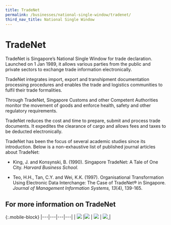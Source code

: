 ```yaml
---
title: TradeNet
permalink: /businesses/national-single-window/tradenet/
third_nav_title: National Single Window
---
```

# TradeNet

TradeNet is Singapore’s National Single Window for trade declaration. Launched on 1 Jan 1989, it allows various parties from the public and private sectors to exchange trade information electronically.

TradeNet integrates import, export and transhipment documentation processing procedures and enables the trade and logistics communities to fulfil their trade formalities.

Through TradeNet, Singapore Customs and other Competent Authorities monitor the movement of goods and enforce health, safety and other regulatory requirements.

TradeNet  reduces the cost and time to prepare, submit and process trade documents. It expedites the clearance of cargo and allows fees and taxes to be deducted electronically.

TradeNet has been the focus of several academic studies since its introduction. Below is a non-exhaustive list of published journal articles about TradeNet:

-   King, J. and Konsynski, B. (1990). Singapore TradeNet: A Tale of One City. *Harvard Business School.*
  
-   Teo, H.H., Tan, C.Y. and Wei, K.K. (1997). Organisational Transformation Using Electronic Data Interchange: The Case of TradeNet® in Singapore. *Journal of Management Information Systems, 13*(4), 139-165.
  
## For more information on TradeNet

{:.mobile-block}
|---|---|---|---|
| [![](/images/tradenet/tn1.jpg)](/businesses/national-single-window/overview/what-you-need-to-know-about-tradenet) |[![](/images/tradenet/tn2.jpg)](/businesses/national-single-window/overview/tradenet-solution-providers)  | [![](/images/tradenet/tn3.jpg)](/businesses/national-single-window/overview/competent-authorities-requirements) | [![](/images/tradenet/tn4annex.jpg) ](/businesses/national-single-window/overview/annexes) |